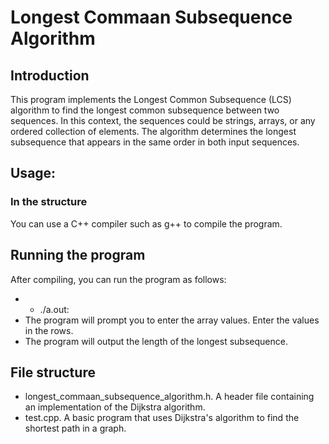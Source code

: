 # Longest Commaan Subsequence Algorithm
## Introduction
This program implements the Longest Common Subsequence (LCS) algorithm to find the longest common subsequence between two sequences. In this context, the sequences could be strings, arrays, or any ordered collection of elements. The algorithm determines the longest subsequence that appears in the same order in both input sequences.
## Usage:
### In the structure
You can use a C++ compiler such as g++ to compile the program.
## Running the program
After compiling, you can run the program as follows:
- - ./a.out:
- The program will prompt you to enter the array values. Enter the values in the rows.
- The program will output the length of the longest subsequence.
## File structure
- longest_commaan_subsequence_algorithm.h. A header file containing an implementation of the Dijkstra algorithm.
- test.cpp. A basic program that uses Dijkstra's algorithm to find the shortest path in a graph.
